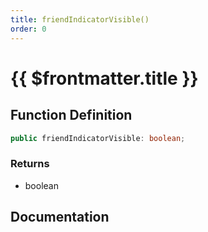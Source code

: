 ```yaml
---
title: friendIndicatorVisible()
order: 0
---
```


# {{ $frontmatter.title }}

<!--@include: ./friendIndicatorVisible_partial_header.md-->

## Function Definition

```ts
public friendIndicatorVisible: boolean;
```

### Returns

* boolean

## Documentation

<!--@include: ./friendIndicatorVisible_partial_footer.md-->
